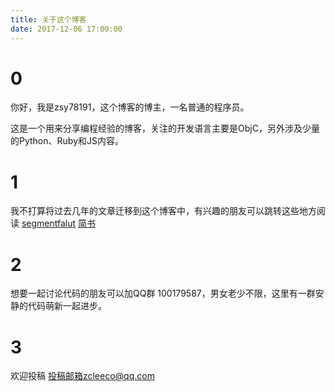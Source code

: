 ```yaml
---
title: 关于这个博客
date: 2017-12-06 17:00:00
---
```


# 0

你好，我是zsy78191，这个博客的博主，一名普通的程序员。

这是一个用来分享编程经验的博客，关注的开发语言主要是ObjC，另外涉及少量的Python、Ruby和JS内容。

# 1

我不打算将过去几年的文章迁移到这个博客中，有兴趣的朋友可以跳转这些地方阅读 [segmentfalut](https://segmentfault.com/u/xiaochao_itoytoy/articles) [简书](http://www.jianshu.com/u/16e22f117732)

# 2

想要一起讨论代码的朋友可以加QQ群 100179587，男女老少不限，这里有一群安静的代码萌新一起进步。

# 3

欢迎投稿 [投稿邮箱zcleeco@qq.com](mailto:zcleeco@qq.com)

